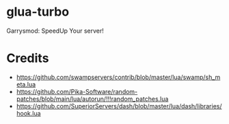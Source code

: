 # glua-turbo
Garrysmod: SpeedUp Your server!

# Credits
- https://github.com/swampservers/contrib/blob/master/lua/swamp/sh_meta.lua
- https://github.com/Pika-Software/random-patches/blob/main/lua/autorun/!!!random_patches.lua
- https://github.com/SuperiorServers/dash/blob/master/lua/dash/libraries/hook.lua
